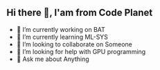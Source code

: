 ## Hi there 👋, I'am from Code Planet

<!--
**burkun/burkun** is a ✨ _special_ ✨ repository because its `README.md` (this file) appears on your GitHub profile.
-->

- 🔭 I’m currently working on BAT
- 🌱 I’m currently learning ML-SYS
- 👯 I’m looking to collaborate on Someone
- 🤔 I’m looking for help with GPU programming
- 💬 Ask me about Anything
